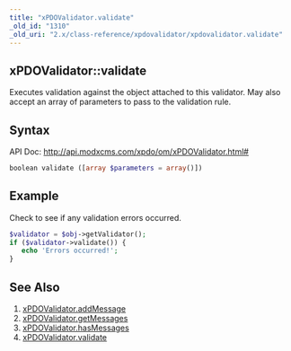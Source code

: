 ```yaml
---
title: "xPDOValidator.validate"
_old_id: "1310"
_old_uri: "2.x/class-reference/xpdovalidator/xpdovalidator.validate"
---
```


## xPDOValidator::validate

Executes validation against the object attached to this validator. May also accept an array of parameters to pass to the validation rule.

## Syntax

API Doc: <http://api.modxcms.com/xpdo/om/xPDOValidator.html#>

``` php 
boolean validate ([array $parameters = array()])
```

## Example

Check to see if any validation errors occurred.

``` php 
$validator = $obj->getValidator();
if ($validator->validate()) {
   echo 'Errors occurred!';
}
```

## See Also

1. [xPDOValidator.addMessage](xpdo/class-reference/xpdovalidator/xpdovalidator.addmessage)
2. [xPDOValidator.getMessages](xpdo/class-reference/xpdovalidator/xpdovalidator.getmessages)
3. [xPDOValidator.hasMessages](xpdo/class-reference/xpdovalidator/xpdovalidator.hasmessages)
4. [xPDOValidator.validate](xpdo/class-reference/xpdovalidator/xpdovalidator.validate)